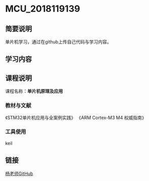 # MCU_2018119139

## 简要说明
  
单片机学习，通过在github上传自己代码与学习内容。
  

## 学习内容
  

## 课程说明
  
课程名称：**单片机原理及应用**  
  

### 教材与文献
《STM32单片机应用与全案例实践》
《ARM Cortex-M3 M4 权威指南》
  

### 工具使用
keil
  


## 链接
  
[杨老师GitHub](https://github.com/holycloud/EmbeddedSystemIntroduction)
